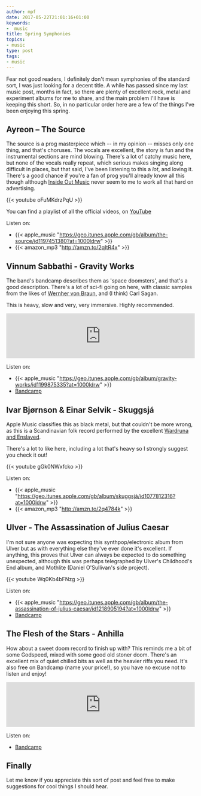 ```yaml
---
author: mpf
date: 2017-05-22T21:01:16+01:00
keywords:
-  music
title: Spring Symphonies
topics:
- music
type: post
tags:
- music
---
```


Fear not good readers, I definitely don't mean symphonies of the standard sort, I was just looking for a decent title.
A while has passed since my last music post, months in fact, so there are plenty of excellent rock, metal and experiment albums for me to share,
and the main problem I'll have is keeping this short. So, in no particular order here are a few of the things I've been enjoying
this spring.

## Ayreon – The Source

The source is a prog masterpiece which -- in my opinion -- misses only one thing, and that's choruses.
The vocals are excellent, the story is fun and the instrumental sections are mind blowing.
There's a lot of catchy music here, but none of the vocals really repeat, which serious makes singing along difficult in places,
but that said, I've been listening to this a _lot_, and loving it.
There's a good chance if you're a fan of prog you'll already know all this though although
[Inside Out Music](http://www.insideoutmusic.com/) never seem to me to work all that hard on advertising.

{{< youtube oFuMKdrzPqU >}}

You can find a playlist of all the official videos, on [YouTube](https://www.youtube.com/watch?v=oFuMKdrzPqU&list=PLDp_PtuyOwCa630BHv3_dQfXS5h3bpIHg)

Listen on:

* {{< apple_music "https://geo.itunes.apple.com/gb/album/the-source/id1197451380?at=1000ldrw" >}}
* {{< amazon_mp3 "http://amzn.to/2qItR4x" >}}

## Vinnum Sabbathi - Gravity Works

The band's bandcamp describes them as 'space doomsters', and that's a good description.
There's a lot of sci-fi going on here, with classic samples from the likes of
[Wernher von Braun](https://en.wikipedia.org/wiki/Wernher_von_Braun), and (I think) Carl Sagan.

This is heavy, slow and very, very immersive. Highly recommended.

<iframe style="border: 0; width: 100%; height: 120px;" src="https://bandcamp.com/EmbeddedPlayer/album=2415358849/size=large/bgcol=ffffff/linkcol=0687f5/tracklist=false/artwork=small/transparent=true/" seamless><a href="http://vinnumsabbathi.bandcamp.com/album/gravity-works">Gravity Works by Vinnum Sabbathi</a></iframe>

Listen on:

* {{< apple_music "https://geo.itunes.apple.com/gb/album/gravity-works/id1199875335?at=1000ldrw" >}}
* [Bandcamp](https://vinnumsabbathi.bandcamp.com/)

## Ivar Bjørnson & Einar Selvik - Skuggsjá

Apple Music classifies this as black metal, but that couldn't be more wrong,
as this is a Scandinavian folk record performed by the excellent
[Wardruna and Enslaved](http://www.skuggsja.no/).

There's a lot to like here, including a lot that's heavy so I strongly suggest you check it out!

{{< youtube gGk0NWxfcko >}}

Listen on:

* {{< apple_music "https://geo.itunes.apple.com/gb/album/skuggsjá/id1077812316?at=1000ldrw" >}}
* {{< amazon_mp3 "http://amzn.to/2q4784k" >}}

## Ulver - The Assassination of Julius Caesar

I'm not sure anyone was expecting this synthpop/electronic album from Ulver but as with everything else they've ever done it's excellent.
If anything, this proves that Ulver can always be expected to do something unexpected,
although this was perhaps telegraphed by Ulver's Childhood's End album, and Mothlite (Daniel O'Sullivan's side project).

{{< youtube Wq0Kb4bFNzg >}}

Listen on:

* {{< apple_music "https://geo.itunes.apple.com/gb/album/the-assassination-of-julius-caesar/id1218905194?at=1000ldrw" >}}
* [Bandcamp](https://ulver.bandcamp.com/album/the-assassination-of-julius-caesar)

## The Flesh of the Stars - Anhilla

How about a sweet doom record to finish up with? This reminds me a bit of some Godspeed, mixed with some good old stoner doom.
There's an excellent mix of quiet chilled bits as well as the heavier riffs you need.
It's also free on Bandcamp (name your price!), so you have no excuse not to listen and enjoy!

<iframe style="border: 0; width: 100%; height: 120px;" src="https://bandcamp.com/EmbeddedPlayer/album=1717761690/size=large/bgcol=ffffff/linkcol=0687f5/tracklist=false/artwork=small/transparent=true/" seamless><a href="http://fleshofthestars.bandcamp.com/album/anhilla">Anhilla by Flesh of the Stars</a></iframe>

Listen on:

* [Bandcamp](https://fleshofthestars.bandcamp.com/)

## Finally

Let me know if you appreciate this sort of post and feel free to make suggestions for cool things I should hear.
